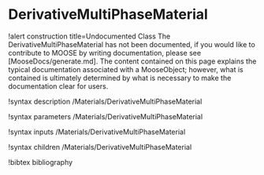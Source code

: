 <!-- MOOSE Documentation Stub: Remove this when content is added. -->

# DerivativeMultiPhaseMaterial

!alert construction title=Undocumented Class
The DerivativeMultiPhaseMaterial has not been documented, if you would like to contribute to MOOSE by
writing documentation, please see [MooseDocs/generate.md]. The content contained on this page explains
the typical documentation associated with a MooseObject; however, what is contained is ultimately
determined by what is necessary to make the documentation clear for users.

!syntax description /Materials/DerivativeMultiPhaseMaterial

!syntax parameters /Materials/DerivativeMultiPhaseMaterial

!syntax inputs /Materials/DerivativeMultiPhaseMaterial

!syntax children /Materials/DerivativeMultiPhaseMaterial

!bibtex bibliography
